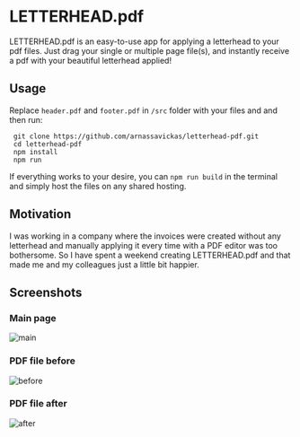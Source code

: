 # LETTERHEAD.pdf
LETTERHEAD.pdf is an easy-to-use app for applying a letterhead to your pdf files. Just drag your single or multiple page file(s), and instantly receive a pdf with your beautiful letterhead applied! 

## Usage
Replace `header.pdf`  and  `footer.pdf` in `/src` folder with your files and and then run:

     git clone https://github.com/arnassavickas/letterhead-pdf.git
     cd letterhead-pdf
     npm install
     npm run

If everything works to your desire, you can `npm run build` in the terminal and simply host the files on any shared hosting.
## Motivation
I was working in a company where the invoices were created without any letterhead and manually applying it every time with a PDF editor was too bothersome. So I have spent a weekend creating LETTERHEAD.pdf and that made me and my colleagues just a little bit happier.

## Screenshots
### Main page
![main](https://user-images.githubusercontent.com/33692872/114729806-fe9f7000-9d48-11eb-9035-141c532aa8c5.jpg)

### PDF file before
![before](https://user-images.githubusercontent.com/33692872/114729922-14149a00-9d49-11eb-91d6-c2b2611e0d12.jpg)

### PDF file after
![after](https://user-images.githubusercontent.com/33692872/114729928-1545c700-9d49-11eb-863d-ce57077272a5.jpg)
